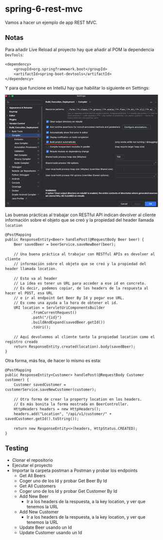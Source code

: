 # spring-6-rest-mvc

Vamos a hacer un ejemplo de app REST MVC.

## Notas

Para añadir Live Reload al proyecto hay que añadir al POM la dependencia `DevTools`:

```
<dependency>
    <groupId>org.springframework.boot</groupId>
    <artifactId>spring-boot-devtools</artifactId>
</dependency>
```

Y para que funcione en IntelliJ hay que habilitar lo siguiente en Settings:

![alt DevTools](../images/03-DevTools.png)


Las buenas prácticas al trabajar con RESTful API indican devolver al cliente información sobre el objeto que se creó y la propiedad del header llamada `location` 

```
@PostMapping
public ResponseEntity<Beer> handlePost(@RequestBody Beer beer) {
    Beer savedBeer = beerService.saveNewBeer(beer);

    // Una buena práctica al trabajar con RESTful APIs es devolver al cliente
    // información sobre el objeto que se creó y la propiedad del header llamada location.

    // Esto va al header
    // La idea es tener un URL para acceder a ese id en concreto.
    // Es decir, podemos copiar, de los headers de la respuesta al hacer el POST, esa URL
    // e ir al endpoint Get Beer By Id y pegar ese URL.
    // Es como una ayuda a la hora de obtener el id.
    URI location = ServletUriComponentsBuilder
            .fromCurrentRequest()
            .path("/{id}")
            .buildAndExpand(savedBeer.getId())
            .toUri();

    // Aquí devolvemos al cliente tanto la propiedad location como el registro creado
    return ResponseEntity.created(location).body(savedBeer);
}
```

Otra forma, más fea, de hacer lo mismo es esta:

```
@PostMapping
public ResponseEntity<Customer> handlePost(@RequestBody Customer customer) {
    Customer savedCustomer = customerService.saveNewCustomer(customer);

    // Otra forma de crear la property location en los headers.
    // Es más bonita la forma mostrada en BeerController.
    HttpHeaders headers = new HttpHeaders();
    headers.add("Location", "/api/v1/customer/" + savedCustomer.getId().toString());

    return new ResponseEntity<>(headers, HttpStatus.CREATED);
}
```

## Testing

- Clonar el repositorio
- Ejecutar el proyecto
- Importar la carpeta postman a Postman y probar los endpoints
  - Get All Beers
  - Coger uno de los Id y probar Get Beer By Id
  - Get All Customers
  - Coger uno de los Id y probar Get Customer By Id
  - Add New Beer
    - Ir a los headers de la respuesta, a la key location, y ver que tenemos la URL
  - Add New Customer
    - Ir a los headers de la respuesta, a la key location, y ver que tenemos la URL
  - Update Beer usando un Id
  - Update Customer usando un Id